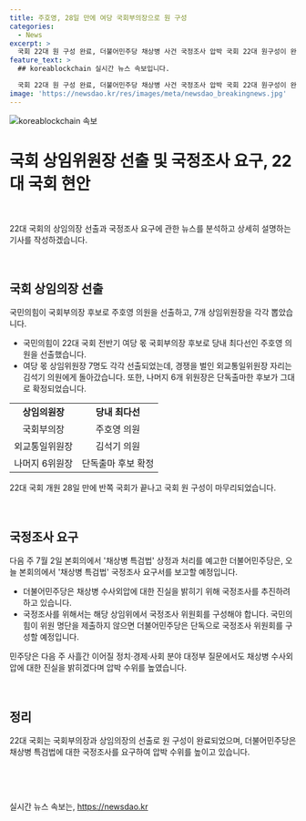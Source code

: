 ```yaml
---
title: 주호영, 28일 만에 여당 국회부의장으로 원 구성
categories:
  - News
excerpt: >
  국회 22대 원 구성 완료, 더불어민주당 채상병 사건 국정조사 압박 국회 22대 원구성이 완료되며 여야가 함께 본회의를 열었다. 국민의힘이 국회부의장 후보로 주호영 의원을 선출하고, 7개 상임위원장을 뽑았다. 민주당은 채상병 특검법 국정조사를 요구하며 국정조사 위원회 명단을 제출하지 않는다면 단독으로 추진하겠다는 압박을 가했다. 이에 대정부 질문에서도 채상병 수사외압에 대한 진실을 드러내겠다는 의지를 보였다.
feature_text: >
  ## koreablockchain 실시간 뉴스 속보입니다.

  국회 22대 원 구성 완료, 더불어민주당 채상병 사건 국정조사 압박 국회 22대 원구성이 완료되며 여야가 함께 본회의를 열었다. 국민의힘이 국회부의장 후보로 주호영 의원을 선출하고, 7개 상임위원장을 뽑았다. 민주당은 채상병 특검법 국정조사를 요구하며 국정조사 위원회 명단을 제출하지 않는다면 단독으로 추진하겠다는 압박을 가했다. 이에 대정부 질문에서도 채상병 수사외압에 대한 진실을 드러내겠다는 의지를 보였다.
image: 'https://newsdao.kr/res/images/meta/newsdao_breakingnews.jpg'
---
```


<p><img src="https://newsdao.kr/res/images/meta/newsdao_breakingnews.jpg" alt="koreablockchain 속보" /></p>

<h1 data-ke-size="size26">국회 상임위원장 선출 및 국정조사 요구, 22대 국회 현안</h1>

<p data-ke-size="size16">&nbsp;</p>

<p>22대 국회의 상임의장 선출과 국정조사 요구에 관한 뉴스를 분석하고 상세히 설명하는 기사를 작성하겠습니다.</p>

<p data-ke-size="size16">&nbsp;</p>

<h2 data-ke-size="size26">국회 상임의장 선출</h2>

<p data-ke-size="size16">국민의힘이 국회부의장 후보로 주호영 의원을 선출하고, 7개 상임위원장을 각각 뽑았습니다.</p>

<ul>
<li>국민의힘이 22대 국회 전반기 여당 몫 국회부의장 후보로 당내 최다선인 주호영 의원을 선출했습니다.</li>
<li>여당 몫 상임위원장 7명도 각각 선출되었는데, 경쟁을 벌인 외교통일위원장 자리는 김석기 의원에게 돌아갔습니다. 또한, 나머지 6개 위원장은 단독출마한 후보가 그대로 확정되었습니다.</li>
</ul>

<table>
<tbody>
<tr>
<td style="text-align: center; height: 17px;"><b>상임의원장</b></td>
<td style="text-align: center; height: 17px;"><b>당내 최다선</b></td>
</tr>
<tr>
<td style="text-align: center; height: 17px;">국회부의장</td>
<td style="text-align: center; height: 17px;">주호영 의원</td>
</tr>
<tr>
<td style="text-align: center; height: 17px;">외교통일위원장</td>
<td style="text-align: center; height: 17px;">김석기 의원</td>
</tr>
<tr>
<td style="text-align: center; height: 17px;">나머지 6위원장</td>
<td style="text-align: center; height: 17px;">단독출마 후보 확정</td>
</tr>
</tbody>
</table>

<p data-ke-size="size16">22대 국회 개원 28일 만에 반쪽 국회가 끝나고 국회 원 구성이 마무리되었습니다.</p>

<p data-ke-size="size16">&nbsp;</p>

<h2 data-ke-size="size26">국정조사 요구</h2>

<p data-ke-size="size16">다음 주 7월 2일 본회의에서 '채상병 특검법' 상정과 처리를 예고한 더불어민주당은, 오늘 본회의에서 '채상병 특검법' 국정조사 요구서를 보고할 예정입니다.</p>

<ul>
<li>더불어민주당은 채상병 수사외압에 대한 진실을 밝히기 위해 국정조사를 추진하려 하고 있습니다.</li>
<li>국정조사를 위해서는 해당 상임위에서 국정조사 위원회를 구성해야 합니다. 국민의힘이 위원 명단을 제출하지 않으면 더불어민주당은 단독으로 국정조사 위원회를 구성할 예정입니다.</li>
</ul>

<p data-ke-size="size16">민주당은 다음 주 사흘간 이어질 정치·경제·사회 분야 대정부 질문에서도 채상병 수사외압에 대한 진실을 밝히겠다며 압박 수위를 높였습니다.</p>

<p data-ke-size="size16">&nbsp;</p>

<h2 data-ke-size="size26">정리</h2>

<p data-ke-size="size16">22대 국회는 국회부의장과 상임의장의 선출로 원 구성이 완료되었으며, 더불어민주당은 채상병 특검법에 대한 국정조사를 요구하여 압박 수위를 높이고 있습니다.</p>

<p data-ke-size="size16">&nbsp;</p>

<p data-ke-size="size16">&nbsp;</p>
실시간 뉴스 속보는, <a href="https://newsdao.kr" rel="dofollow">https://newsdao.kr</a>


